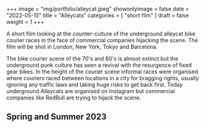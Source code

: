 +++
image = "img/portfolio/alleycat.jpeg"
showonlyimage = false
date = "2022-05-15"
title = "Alleycats"
categories = [ "short film" ]
draft = false
weight = 1
+++

A short film looking at the counter-culture of the underground alleycat bike courier races in the face of commercial companies hijacking the scene. The film will be shot in London, New York, Tokyo and Barcelona.

<!--more-->

The bike courier scene of the 70's and 80's is almost extinct but the underground punk culture has seen a revival with the resurgence of fixed gear bikes. In the height of the courier scene informal races were organised where couriers raced between locations in a city for bragging rights, usually ignoring any traffic laws and taking huge risks to get back first. Today underground Alleycats are organised on Instagram but commercial companies like RedBull are trying to hijack the scene.

## Spring and Summer 2023
